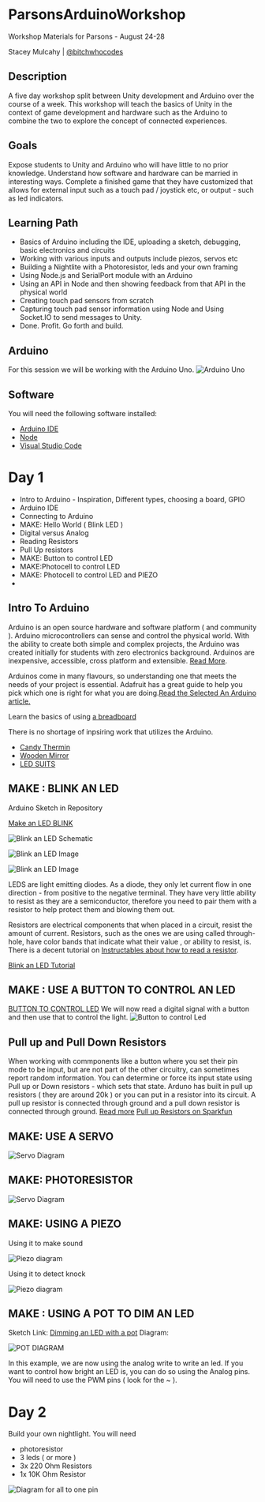 # ParsonsArduinoWorkshop
Workshop Materials for Parsons - August 24-28

Stacey Mulcahy | [@bitchwhocodes](http://www.twitter.com/bitchwhocodes) 


## Description
A five day workshop split between Unity development and Arduino over the course of a week. This workshop will teach the basics of Unity in the context of game development and hardware such as the Arduino to combine the two to explore the concept of connected experiences. 

## Goals 
Expose students to Unity and Arduino who will have little to no prior knowledge. Understand how software and hardware can be married in interesting ways.  Complete a finished game that they have customized that allows for external input such as a touch pad / joystick etc, or output - such as led indicators. 

## Learning Path
+ Basics of Arduino including the IDE, uploading a sketch, debugging, basic electronics and circuits
+ Working with various inputs and outputs include piezos, servos etc
+ Building a Nightlite with a Photoresistor, leds and your own framing
+ Using Node.js and SerialPort module with an Arduino
+ Using an API in Node and then showing feedback from that API in the physical world
+ Creating touch pad sensors from scratch
+ Capturing touch pad sensor information using Node and Using Socket.IO to send messages to Unity. 
+ Done. Profit. Go forth and build. 

## Arduino
For this session we will be working with the Arduino Uno.
![Arduino Uno ](http://4.bp.blogspot.com/-TK5QmjGRFa0/VOmQmyTYsuI/AAAAAAAAOW0/CFeUCjRsuK8/s1600/arduino_uno_large.png)

## Software
You will need the following software installed:
*  [Arduino IDE](https://www.arduino.cc/en/Main/Software)
*  [Node](https://nodejs.org/)
*  [Visual Studio Code](https://code.visualstudio.com/)


# Day 1

+ Intro to Arduino - Inspiration, Different types, choosing a board, GPIO 
+ Arduino IDE
+ Connecting to Arduino
+ MAKE: Hello World ( Blink LED ) 
+ Digital versus Analog
+ Reading Resistors 
+ Pull Up resistors 
+ MAKE: Button to control LED
+ MAKE:Photocell to control LED
+ MAKE: Photocell to control LED and PIEZO 
+ 
## Intro To Arduino

Arduino is an open source hardware and software platform ( and community ). Arduino microcontrollers can sense and control the physical world. With the ability to create both simple and complex projects, the Arduino was created initially for students with zero electronics background.  Arduinos are inexpensive, accessible, cross platform and extensible. [Read More](https://www.arduino.cc/en/Guide/Introduction).

Arduinos come in many flavours, so understanding one that meets the needs of your project is essential. Adafruit has a great guide to help you pick which one is right for what you are doing.[Read the Selected An Arduino article.](https://learn.adafruit.com/adafruit-arduino-selection-guide/selecting-an-arduino) 

Learn the basics of using [a breadboard](https://channel9.msdn.com/Blogs/raw-tech/Electronics-for-the-Uninitiated-Using-a-Breadboard)

There is no shortage of inpsiring work that utilizes the Arduino. 
+ [Candy Thermin](https://vimeo.com/136259163) 
+ [Wooden Mirror](http://www.smoothware.com/danny/woodenmirror.html)
+ [LED SUITS](https://vimeo.com/131465568)

## MAKE : BLINK AN LED

Arduino Sketch in Repository 

[Make an LED BLINK](https://github.com/bitchwhocodes/ParsonsArduinoWorkshop/tree/master/Blink/Blink)


![Blink an LED Schematic](https://www.arduino.cc/en/uploads/Tutorial/ExampleCircuit_sch.png)

![Blink an LED Image](http://rain.aa.washington.edu/@api/deki/files/44/=BlinkLED.png)

![Blink an LED Image](http://www.ladyada.net/images/arduino/poweredled.jpg)

LEDS are light emitting diodes. As a diode, they only let current flow in one direction - from positive to the negative terminal. They have very little ability to resist as they are a semiconductor, therefore you need to pair them with a resistor to help protect them and blowing them out. 

Resistors are electrical components that when placed in a circuit, resist the amount of current. Resistors, such as the ones we are using called through-hole, have color bands that indicate what their value , or ability to resist, is. There is a decent tutorial on [Instructables about how to read a resistor](http://www.instructables.com/id/How-to-read-color-codes-from-resistors-1/). 

[Blink an LED Tutorial](https://www.arduino.cc/en/Tutorial/Blink)

## MAKE : USE A BUTTON TO CONTROL AN LED

[BUTTON TO CONTROL LED](https://www.arduino.cc/en/Tutorial/DigitalReadSerial)
We will now read a digital signal with a button and then use that to control the light. 
![Button to control Led](https://www.arduino.cc/en/uploads/Tutorial/button.png)


## Pull up and Pull Down Resistors
When working with commponents like a button where you set their pin mode to be input, but are not part of the other circuitry, can sometimes report random information. You can determine or force its input state using Pull up or Down resistors - which sets that state. Arduno has built in pull up resistors ( they are around 20k ) or you can put in a resistor into its circuit.
A pull up resistor is connected through ground and a pull down resistor is connected through ground. [Read more](https://www.arduino.cc/en/Tutorial/DigitalPins)
[Pull up Resistors on Sparkfun](https://learn.sparkfun.com/tutorials/pull-up-resistors/what-is-a-pull-up-resistor)


## MAKE: USE A SERVO
![Servo Diagram](https://www.arduino.cc/en/uploads/Tutorial/sweep_BB.png)


## MAKE: PHOTORESISTOR
![Servo Diagram](http://ni-c.github.io/heimcontrol.js/img/arduino-a995011.png)

## MAKE: USING A PIEZO
Using it to make sound 

![Piezo diagram](http://learning.codasign.com/images/1/1e/Piezo_arduino.png)

Using it to detect knock 

![Piezo diagram](https://www.arduino.cc/en/uploads/Tutorial/knock_bb.png)


## MAKE : USING A POT TO DIM AN LED
Sketch Link: [Dimming an LED with a pot](https://github.com/bitchwhocodes/ParsonsArduinoWorkshop/tree/master/DialDimmer/PotToLed)
Diagram: 

![POT DIAGRAM](https://www.arduino.cc/en/uploads/Tutorial/analoginoutseria1_bb.png)

In this example, we are now using the analog write to write an led. If you want to control how bright an LED is, you can do so using the Analog pins. You will need to use the PWM pins ( look for the ~ ). 


# Day 2

Build your own nightlight. 
You will need 
+ photoresistor
+ 3 leds ( or more ) 
+ 3x 220 Ohm Resistors
+ 1x 10K Ohm Resistor

![Diagram for all to one pin](http://cdn.instructables.com/FLZ/ULHQ/H7430JEE/FLZULHQH7430JEE.LARGE.jpg)



